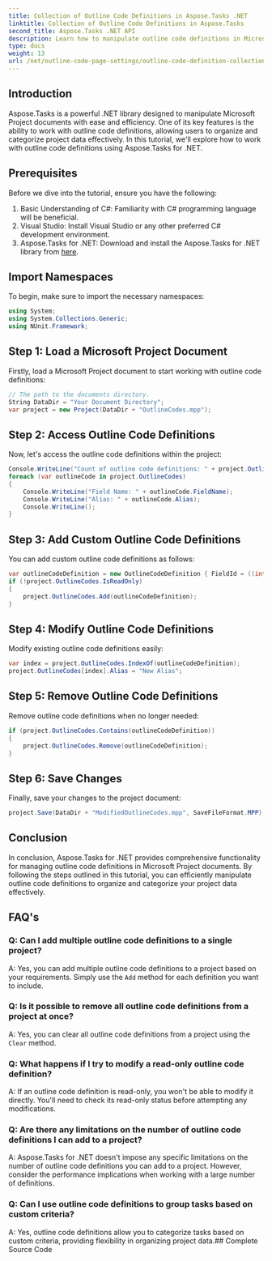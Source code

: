 ```yaml
---
title: Collection of Outline Code Definitions in Aspose.Tasks .NET
linktitle: Collection of Outline Code Definitions in Aspose.Tasks
second_title: Aspose.Tasks .NET API
description: Learn how to manipulate outline code definitions in Microsoft Project documents using Aspose.Tasks for .NET. Categorization of your project data effortlessly.
type: docs
weight: 13
url: /net/outline-code-page-settings/outline-code-definition-collection/
---
```

## Introduction
Aspose.Tasks is a powerful .NET library designed to manipulate Microsoft Project documents with ease and efficiency. One of its key features is the ability to work with outline code definitions, allowing users to organize and categorize project data effectively. In this tutorial, we'll explore how to work with outline code definitions using Aspose.Tasks for .NET.
## Prerequisites
Before we dive into the tutorial, ensure you have the following:
1. Basic Understanding of C#: Familiarity with C# programming language will be beneficial.
2. Visual Studio: Install Visual Studio or any other preferred C# development environment.
3. Aspose.Tasks for .NET: Download and install the Aspose.Tasks for .NET library from [here](https://releases.aspose.com/tasks/net/).

## Import Namespaces
To begin, make sure to import the necessary namespaces:
```csharp
using System;
using System.Collections.Generic;
using NUnit.Framework;
```
## Step 1: Load a Microsoft Project Document
Firstly, load a Microsoft Project document to start working with outline code definitions:
```csharp
// The path to the documents directory.
String DataDir = "Your Document Directory";
var project = new Project(DataDir + "OutlineCodes.mpp");
```
## Step 2: Access Outline Code Definitions
Now, let's access the outline code definitions within the project:
```csharp
Console.WriteLine("Count of outline code definitions: " + project.OutlineCodes.Count);
foreach (var outlineCode in project.OutlineCodes)
{
	Console.WriteLine("Field Name: " + outlineCode.FieldName);
	Console.WriteLine("Alias: " + outlineCode.Alias);
	Console.WriteLine();
}
```
## Step 3: Add Custom Outline Code Definitions
You can add custom outline code definitions as follows:
```csharp
var outlineCodeDefinition = new OutlineCodeDefinition { FieldId = ((int)ExtendedAttributeTask.OutlineCode3).ToString("D"), Alias = "My Outline Code" };
if (!project.OutlineCodes.IsReadOnly)
{
    project.OutlineCodes.Add(outlineCodeDefinition);
}
```
## Step 4: Modify Outline Code Definitions
Modify existing outline code definitions easily:
```csharp
var index = project.OutlineCodes.IndexOf(outlineCodeDefinition);
project.OutlineCodes[index].Alias = "New Alias";
```
## Step 5: Remove Outline Code Definitions
Remove outline code definitions when no longer needed:
```csharp
if (project.OutlineCodes.Contains(outlineCodeDefinition))
{
    project.OutlineCodes.Remove(outlineCodeDefinition);
}
```
## Step 6: Save Changes
Finally, save your changes to the project document:
```csharp
project.Save(DataDir + "ModifiedOutlineCodes.mpp", SaveFileFormat.MPP);
```

## Conclusion
In conclusion, Aspose.Tasks for .NET provides comprehensive functionality for managing outline code definitions in Microsoft Project documents. By following the steps outlined in this tutorial, you can efficiently manipulate outline code definitions to organize and categorize your project data effectively.
## FAQ's
### Q: Can I add multiple outline code definitions to a single project?
A: Yes, you can add multiple outline code definitions to a project based on your requirements. Simply use the `Add` method for each definition you want to include.
### Q: Is it possible to remove all outline code definitions from a project at once?
A: Yes, you can clear all outline code definitions from a project using the `Clear` method.
### Q: What happens if I try to modify a read-only outline code definition?
A: If an outline code definition is read-only, you won't be able to modify it directly. You'll need to check its read-only status before attempting any modifications.
### Q: Are there any limitations on the number of outline code definitions I can add to a project?
A: Aspose.Tasks for .NET doesn't impose any specific limitations on the number of outline code definitions you can add to a project. However, consider the performance implications when working with a large number of definitions.
### Q: Can I use outline code definitions to group tasks based on custom criteria?
A: Yes, outline code definitions allow you to categorize tasks based on custom criteria, providing flexibility in organizing project data.## Complete Source Code
